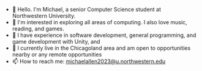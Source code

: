 - 👋 Hello. I'm Michael, a senior Computer Science student at Northwestern University.
- 👀 I'm interested in exploring all areas of computing. I also love music, reading, and games.
- 🌱 I have experience in software development, general programming, and game development with Unity, and
- 💞️  I currently live in the Chicagoland area and am open to opportunities nearby or any remote opportunities
- 📫 How to reach me: michaelallen2023@u.northwestern.edu

<!---
Mj3399/Mj3399 is a ✨ special ✨ repository because its `README.md` (this file) appears on your GitHub profile.
You can click the Preview link to take a look at your changes.
--->
